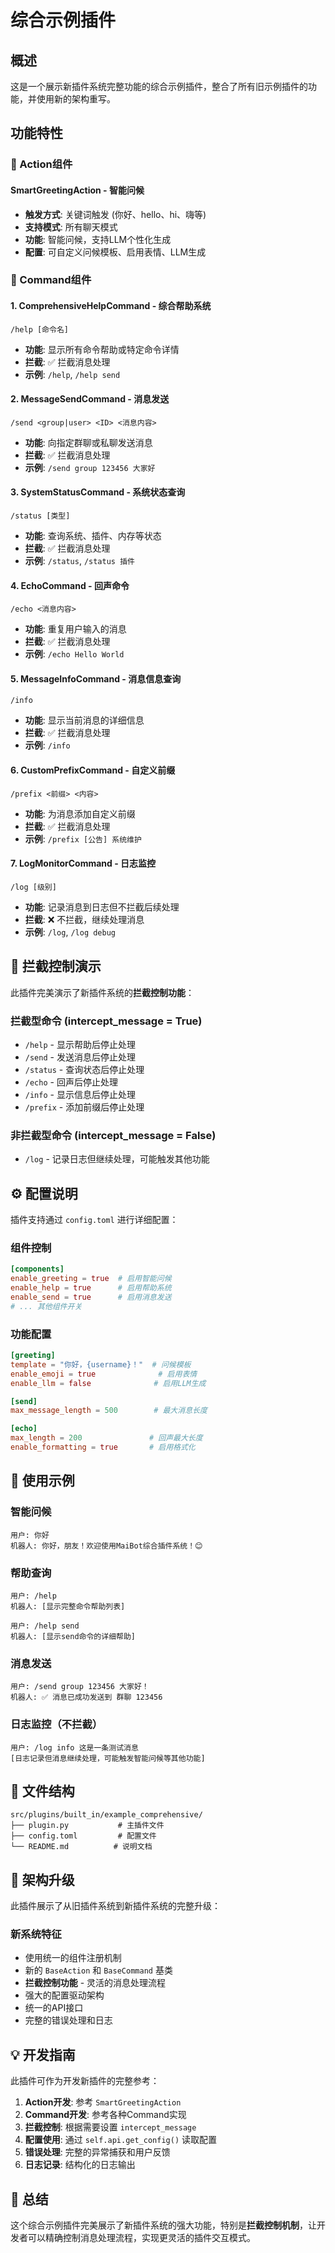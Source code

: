 # 综合示例插件

## 概述

这是一个展示新插件系统完整功能的综合示例插件，整合了所有旧示例插件的功能，并使用新的架构重写。

## 功能特性

### 🎯 Action组件

#### SmartGreetingAction - 智能问候
- **触发方式**: 关键词触发 (你好、hello、hi、嗨等)
- **支持模式**: 所有聊天模式
- **功能**: 智能问候，支持LLM个性化生成
- **配置**: 可自定义问候模板、启用表情、LLM生成

### 📝 Command组件

#### 1. ComprehensiveHelpCommand - 综合帮助系统
```
/help [命令名]
```
- **功能**: 显示所有命令帮助或特定命令详情
- **拦截**: ✅ 拦截消息处理
- **示例**: `/help`, `/help send`

#### 2. MessageSendCommand - 消息发送
```
/send <group|user> <ID> <消息内容>
```
- **功能**: 向指定群聊或私聊发送消息
- **拦截**: ✅ 拦截消息处理
- **示例**: `/send group 123456 大家好`

#### 3. SystemStatusCommand - 系统状态查询
```
/status [类型]
```
- **功能**: 查询系统、插件、内存等状态
- **拦截**: ✅ 拦截消息处理
- **示例**: `/status`, `/status 插件`

#### 4. EchoCommand - 回声命令
```
/echo <消息内容>
```
- **功能**: 重复用户输入的消息
- **拦截**: ✅ 拦截消息处理
- **示例**: `/echo Hello World`

#### 5. MessageInfoCommand - 消息信息查询
```
/info
```
- **功能**: 显示当前消息的详细信息
- **拦截**: ✅ 拦截消息处理
- **示例**: `/info`

#### 6. CustomPrefixCommand - 自定义前缀
```
/prefix <前缀> <内容>
```
- **功能**: 为消息添加自定义前缀
- **拦截**: ✅ 拦截消息处理
- **示例**: `/prefix [公告] 系统维护`

#### 7. LogMonitorCommand - 日志监控
```
/log [级别]
```
- **功能**: 记录消息到日志但不拦截后续处理
- **拦截**: ❌ 不拦截，继续处理消息
- **示例**: `/log`, `/log debug`

## 🔧 拦截控制演示

此插件完美演示了新插件系统的**拦截控制功能**：

### 拦截型命令 (intercept_message = True)
- `/help` - 显示帮助后停止处理
- `/send` - 发送消息后停止处理  
- `/status` - 查询状态后停止处理
- `/echo` - 回声后停止处理
- `/info` - 显示信息后停止处理
- `/prefix` - 添加前缀后停止处理

### 非拦截型命令 (intercept_message = False)
- `/log` - 记录日志但继续处理，可能触发其他功能

## ⚙️ 配置说明

插件支持通过 `config.toml` 进行详细配置：

### 组件控制
```toml
[components]
enable_greeting = true  # 启用智能问候
enable_help = true      # 启用帮助系统
enable_send = true      # 启用消息发送
# ... 其他组件开关
```

### 功能配置
```toml
[greeting]
template = "你好，{username}！"  # 问候模板
enable_emoji = true              # 启用表情
enable_llm = false              # 启用LLM生成

[send]
max_message_length = 500        # 最大消息长度

[echo]
max_length = 200               # 回声最大长度
enable_formatting = true       # 启用格式化
```

## 🚀 使用示例

### 智能问候
```
用户: 你好
机器人: 你好，朋友！欢迎使用MaiBot综合插件系统！😊
```

### 帮助查询
```
用户: /help
机器人: [显示完整命令帮助列表]

用户: /help send
机器人: [显示send命令的详细帮助]
```

### 消息发送
```
用户: /send group 123456 大家好！
机器人: ✅ 消息已成功发送到 群聊 123456
```

### 日志监控（不拦截）
```
用户: /log info 这是一条测试消息
[日志记录但消息继续处理，可能触发智能问候等其他功能]
```

## 📁 文件结构

```
src/plugins/built_in/example_comprehensive/
├── plugin.py           # 主插件文件
├── config.toml         # 配置文件
└── README.md          # 说明文档
```

## 🔄 架构升级

此插件展示了从旧插件系统到新插件系统的完整升级：

### 新系统特征
- 使用统一的组件注册机制
- 新的 `BaseAction` 和 `BaseCommand` 基类
- **拦截控制功能** - 灵活的消息处理流程
- 强大的配置驱动架构
- 统一的API接口
- 完整的错误处理和日志

## 💡 开发指南

此插件可作为开发新插件的完整参考：

1. **Action开发**: 参考 `SmartGreetingAction`
2. **Command开发**: 参考各种Command实现
3. **拦截控制**: 根据需要设置 `intercept_message`
4. **配置使用**: 通过 `self.api.get_config()` 读取配置
5. **错误处理**: 完整的异常捕获和用户反馈
6. **日志记录**: 结构化的日志输出

## 🎉 总结

这个综合示例插件完美展示了新插件系统的强大功能，特别是**拦截控制机制**，让开发者可以精确控制消息处理流程，实现更灵活的插件交互模式。 